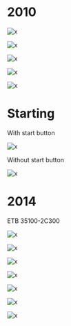 
# 2010


![x](OEM-Docs/Hyundai/2010-coupe-2.0-1.png)

![x](OEM-Docs/Hyundai/2010-coupe-2.0-2.png)

![x](OEM-Docs/Hyundai/2010-coupe-2.0-3.png)

![x](OEM-Docs/Hyundai/2010-coupe-2.0-4.png)

![x](OEM-Docs/Hyundai/2010-coupe-2.0-5.png)

# Starting

With start button

![x](OEM-Docs/Hyundai/2013-start-couple-at-with-button.png)

Without start button

![x](OEM-Docs/Hyundai/2013-start-couple-at-without-button.png)

# 2014

ETB 35100-2C300

![x](OEM-Docs/Hyundai/2014-coupe-2.0.png)

![x](OEM-Docs/Hyundai/2014-coupe-2.0-1.png)

![x](OEM-Docs/Hyundai/2014-coupe-2.0-2.png)

![x](OEM-Docs/Hyundai/2014-coupe-2.0-3.png)

![x](OEM-Docs/Hyundai/2014-coupe-2.0-4.png)

![x](OEM-Docs/Hyundai/2014-coupe-2.0-5.png)

![x](OEM-Docs/Hyundai/2014-coupe-2.0-6.png)


